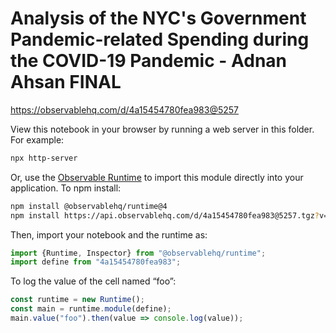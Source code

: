 # Analysis of the NYC's Government Pandemic-related Spending during the COVID-19 Pandemic - Adnan Ahsan FINAL

https://observablehq.com/d/4a15454780fea983@5257

View this notebook in your browser by running a web server in this folder. For
example:

~~~sh
npx http-server
~~~

Or, use the [Observable Runtime](https://github.com/observablehq/runtime) to
import this module directly into your application. To npm install:

~~~sh
npm install @observablehq/runtime@4
npm install https://api.observablehq.com/d/4a15454780fea983@5257.tgz?v=3
~~~

Then, import your notebook and the runtime as:

~~~js
import {Runtime, Inspector} from "@observablehq/runtime";
import define from "4a15454780fea983";
~~~

To log the value of the cell named “foo”:

~~~js
const runtime = new Runtime();
const main = runtime.module(define);
main.value("foo").then(value => console.log(value));
~~~
